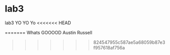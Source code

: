 # lab3
lab3
YO YO Yo
<<<<<<< HEAD

=======
Whats GOOOOD Austin Russell
>>>>>>> 824547955c587ae5a68059b87e3f957618af756a
